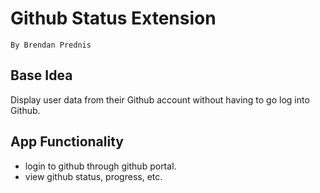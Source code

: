 # Github Status Extension
`By Brendan Prednis`

## Base Idea
Display user data from their Github account without having to go log into Github.

## App Functionality
- login to github through github portal. 
- view github status, progress, etc.
